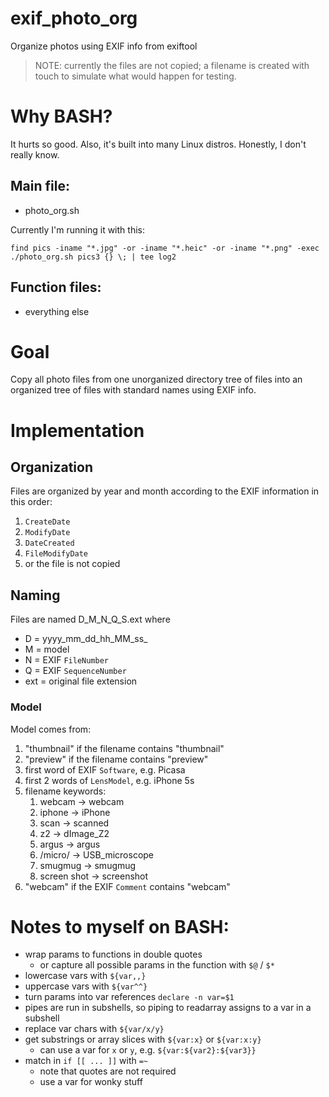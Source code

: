 # exif_photo_org
Organize photos using EXIF info from exiftool

> NOTE: currently the files are not copied; a filename is created with
> touch to simulate what would happen for testing.

# Why BASH?

It hurts so good.
Also, it's built into many Linux distros.
Honestly, I don't really know.

## Main file:
- photo_org.sh

Currently I'm running it with this:
```
find pics -iname "*.jpg" -or -iname "*.heic" -or -iname "*.png" -exec ./photo_org.sh pics3 {} \; | tee log2
```
## Function files:
- everything else

# Goal
Copy all photo files from one unorganized directory tree of files into
an organized tree of files with standard names using EXIF info.

# Implementation

## Organization
Files are organized by year and month according to the EXIF information
in this order:
1) `CreateDate`
2) `ModifyDate`
3) `DateCreated`
4) `FileModifyDate`
5) or the file is not copied

## Naming
Files are named D_M_N_Q_S.ext where
- D = yyyy_mm_dd_hh_MM_ss_
- M = model
- N = EXIF `FileNumber`
- Q = EXIF `SequenceNumber`
- ext = original file extension

### Model
Model comes from:
1) "thumbnail" if the filename contains "thumbnail"
2) "preview" if the filename contains "preview"
3) first word of EXIF `Software`, e.g. Picasa
4) first 2 words of `LensModel`, e.g. iPhone 5s
5) filename keywords:
    1) webcam      -> webcam
    2) iphone      -> iPhone
    3) scan        -> scanned
    4) z2          -> dImage_Z2
    5) argus       -> argus
    6) /micro/     -> USB_microscope
    7) smugmug     -> smugmug
    8) screen shot -> screenshot
6) "webcam" if the EXIF `Comment` contains "webcam"

# Notes to myself on BASH:
- wrap params to functions in double quotes
  - or capture all possible params in the function with `$@` / `$*`
- lowercase vars with `${var,,}`
- uppercase vars with `${var^^}`
- turn params into var references `declare -n var=$1`
- pipes are run in subshells, so piping to readarray assigns to a var in
  a subshell
- replace var chars with `${var/x/y}`
- get substrings or array slices with `${var:x}` or `${var:x:y}`
  - can use a var for `x` or `y`, e.g. `${var:${var2}:${var3}}`
- match in `if [[ ... ]]` with `=~`
  - note that quotes are not required
  - use a var for wonky stuff
